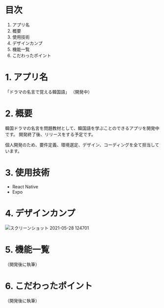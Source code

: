 # 目次
1. アプリ名
2. 概要
3. 使用技術
4. デザインカンプ
5. 機能一覧
6. こだわったポイント

# 1. アプリ名
「ドラマの名言で覚える韓国語」
（開発中）

# 2. 概要
韓国ドラマの名言を問題教材として、韓国語を学ぶことのできるアプリを開発中です。
開発終了後、リリースをする予定です。

個人開発のため、要件定義、環境選定、デザイン、コーディングを全て担当しています。

# 3. 使用技術
- React Native
- Expo

# 4. デザインカンプ
![スクリーンショット 2021-05-28 124701](https://user-images.githubusercontent.com/74905456/119926830-165a4d00-bfb3-11eb-89bd-350e6fbdfb19.png)


# 5. 機能一覧
（開発後に執筆）

# 6. こだわったポイント
（開発後に執筆）
